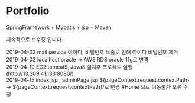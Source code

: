 # Portfolio

SpringFramework + Mybatis + jsp + Maven

지속적으로 보수중 입니다.

2019-04-02 mail service 아이디, 비밀번호 노출로 인해 아이디 비밀번호 제거 <br>
2019-04-03 localhost oracle -> AWS RDS oracle 11g로 변경<br>
2019-04-10 EC2 tomcat9, Java8 설치후 프로젝트 실행 (http://13.209.41.133:8080/)<br>
2019-04-15 index.jsp , adminPage.jsp ${pageContext.request.contextPath} -> ${pageContext.request.contextPath}/로 변경 #Home 으로 이동불가 오류 수정<b>
